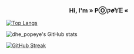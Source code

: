 <h3 align="center">Hi, I'm » PⓄק𝒆𝕐𝔼 «</h3>






[![Top Langs](https://github-readme-stats.vercel.app/api/top-langs/?username=popeye0013&theme=dark&layout=compact)](https://github.com/popeye0013/github-readme-stats)


![dhe_popeye's GitHub stats](https://github-readme-stats.vercel.app/api?username=popeye0013&show_icons=true&theme=dark)


[![GitHub Streak](https://github-readme-streak-stats.herokuapp.com/?user=popeye0013&theme=dark)](https://git.io/streak-stats)
